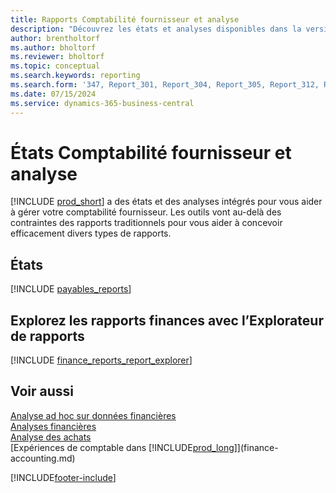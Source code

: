 ```yaml
---
title: Rapports Comptabilité fournisseur et analyse
description: "Découvrez les états et analyses disponibles dans la version standard de Business\_Central afin que vous puissiez suivre vos comptes fournisseur."
author: brentholtorf
ms.author: bholtorf
ms.reviewer: bholtorf
ms.topic: conceptual
ms.search.keywords: reporting
ms.search.form: '347, Report_301, Report_304, Report_305, Report_312, Report_317, Report_319, Report_321, Report_322, Report_329'
ms.date: 07/15/2024
ms.service: dynamics-365-business-central
---
```

# <a name="accounts-payable-reports-and-analytics"></a>États Comptabilité fournisseur et analyse

[!INCLUDE [prod_short](includes/prod_short.md)] a des états et des analyses intégrés pour vous aider à gérer votre comptabilité fournisseur. Les outils vont au-delà des contraintes des rapports traditionnels pour vous aider à concevoir efficacement divers types de rapports.  

## <a name="reports"></a>États

[!INCLUDE [payables_reports](includes/payables-reports-include.md)]

## <a name="explore-finance-reports-with-report-explorer"></a>Explorez les rapports finances avec l’Explorateur de rapports

[!INCLUDE [finance_reports_report_explorer](includes/finance-reports-report-explorer-include.md)]

## <a name="see-also"></a>Voir aussi

[Analyse ad hoc sur données financières](ad-hoc-analysis-finance.md)  
[Analyses financières](bi.md)  
[Analyse des achats](purchasing-analytics-overview.md)  
[Expériences de comptable dans [!INCLUDE[prod_long](includes/prod_long.md)]](finance-accounting.md)  

[!INCLUDE[footer-include](includes/footer-banner.md)]
